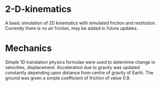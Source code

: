 # 2-D-kinematics

A basic simulation of 2D kinematics with simulated friction and restitution. Currently there is no air friction, may be added in future updates.

# Mechanics

Simple 1D translation physics formulae were used to determine change in velocities, displacement. Acceleration due to gravity was updated constantly depending upon distance from centre of gravity of Earth.
The ground was given a simple coefficient of friction of value 0.8.
